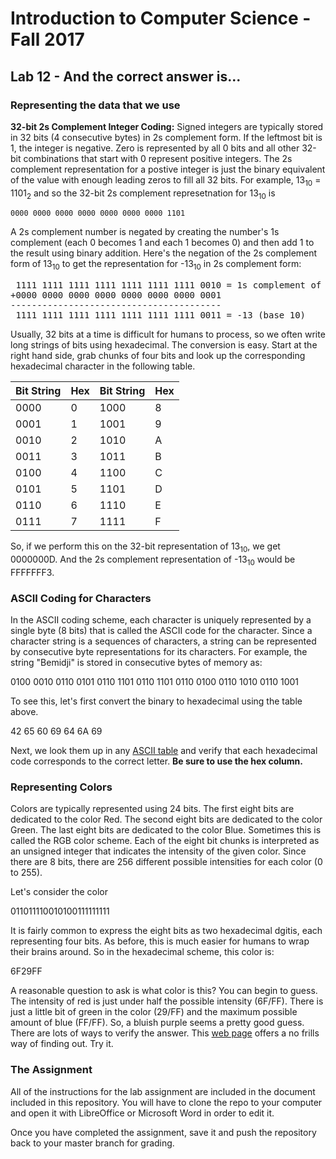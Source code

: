 # Introduction to Computer Science - Fall 2017

## Lab 12 - And the correct answer is...

### Representing the data that we use

**32-bit 2s Complement Integer Coding:** Signed integers are typically stored in 32 bits (4 consecutive bytes) in 2s complement form. If the leftmost bit is 1, the integer is negative. Zero is represented by all 0 bits and all other 32-bit combinations that start with 0 represent positive integers. The 2s complement representation for a postive integer is just the binary equivalent of the value with enough leading zeros to fill all 32 bits. For example, 13<sub>10</sub> = 1101<sub>2</sub> and so the 32-bit 2s complement represetnation for 13<sub>10</sub> is

`0000 0000 0000 0000 0000 0000 0000 1101`

A 2s complement number is negated by creating the number's 1s complement (each 0 becomes 1 and each 1 becomes 0) and then add 1 to the result using binary addition. Here's the negation of the 2s complement form of 13<sub>10</sub> to get the representation for -13<sub>10</sub> in 2s complement form:

<pre>
 1111 1111 1111 1111 1111 1111 1111 0010 = 1s complement of 13 (base 10)
+0000 0000 0000 0000 0000 0000 0000 0001
----------------------------------------
 1111 1111 1111 1111 1111 1111 1111 0011 = -13 (base 10)
</pre>

Usually, 32 bits at a time is difficult for humans to process, so we often write long strings of bits using hexadecimal. The conversion is easy. Start at the right hand side, grab chunks of four bits and look up the corresponding hexadecimal character in the following table.

| Bit String | Hex | Bit String | Hex |
|------------|-----|------------|-----|
| 0000       | 0   | 1000       | 8   |
| 0001       | 1   | 1001       | 9   |
| 0010       | 2   | 1010       | A   |
| 0011       | 3   | 1011       | B   |
| 0100       | 4   | 1100       | C   |
| 0101       | 5   | 1101       | D   |
| 0110       | 6   | 1110       | E   |
| 0111       | 7   | 1111       | F   |

So, if we perform this on the 32-bit representation of 13<sub>10</sub>, we get 0000000D. And the 2s complement representation of -13<sub>10</sub> would be FFFFFFF3.

### ASCII Coding for Characters

In the ASCII coding scheme, each character is uniquely represented by a single byte (8 bits) that is called the ASCII code for the character. Since a character string is a sequences of characters, a string can be represented by consecutive byte representations for its characters. For example, the string "Bemidji" is stored in consecutive bytes of memory as:

0100 0010 0110 0101 0110 1101 0110 1101 0110 0100 0110 1010 0110 1001

To see this, let's first convert the binary to hexadecimal using the table above.

42 65 60 69 64 6A 69

Next, we look them up in any [ASCII table](http://www.asciitable.com/) and verify that each hexadecimal code corresponds to the correct letter. **Be sure to use the hex column.**

### Representing Colors

Colors are typically represented using 24 bits. The first eight bits are dedicated to the color Red. The second eight bits are dedicated to the color Green. The last eight bits are dedicated to the color Blue. Sometimes this is called the RGB color scheme. Each of the eight bit chunks is interpreted as an unsigned integer that indicates the intensity of the given color. Since there are 8 bits, there are 256 different possible intensities for each color (0 to 255).

Let's consider the color

011011110010100111111111

It is fairly common to express the eight bits as two hexadecimal dgitis, each representing four bits. As before, this is much easier for humans to wrap their brains around. So in the hexadecimal scheme, this color is:

6F29FF

A reasonable question to ask is what color is this? You can begin to guess. The intensity of red is just under half the possible intensity (6F/FF). There is just a little bit of green in the color (29/FF) and the maximum possible amount of blue (FF/FF). So, a bluish purple seems a pretty good guess. There are lots of ways to verify the answer. This [web page](http://itech190.erickuha.com/representation/color.html) offers a no frills way of finding out. Try it.

### The Assignment

All of the instructions for the lab assignment are included in the document included in this repository. You will have to clone the repo to your computer and open it with LibreOffice or Microsoft Word in order to edit it.

Once you have completed the assignment, save it and push the repository back to your master branch for grading.
